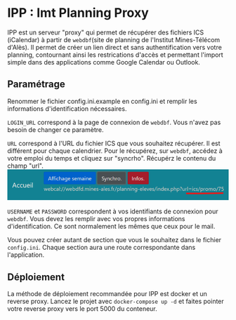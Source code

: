 # IPP : Imt Planning Proxy

IPP est un serveur "proxy" qui permet de récupérer des fichiers ICS (iCalendar) à partir de `webdbf`(site de planning de l'Institut Mines-Télécom d'Alès). Il permet de créer un lien direct et sans authentification vers votre planning, contournant ainsi les restrications d'accès et permettant l'import simple dans des applications comme Google Calendar ou Outlook.

## Paramétrage

Renommer le fichier config.ini.example en config.ini et remplir les informations d'identification nécessaires.

`LOGIN_URL` correspond à la page de connexion de `webdbf`. Vous n'avez pas besoin de changer ce paramètre.

`URL` correspond à l'URL du fichier ICS que vous souhaitez récupérer. Il est différent pour chaque calendrier. Pour le récupérez, sur `webdbf`, accédez à votre emploi du temps et cliquez sur "syncrho". Récupérz le contenu du champ "url". 
![alt text](image.png)

`USERNAME` et `PASSWORD` correspondent à vos identifiants de connexion pour `webdbf`. Vous devez les remplir avec vos propres informations d'identification. Ce sont normalement les mêmes que ceux pour le mail.

Vous pouvez créer autant de section que vous le souhaitez dans le fichier `config.ini`. Chaque section aura une route correspondante dans l'application.

## Déploiement

La méthode de déploiement recommandée pour IPP est docker et un reverse proxy. Lancez le projet avec `docker-compose up -d` et faites pointer votre reverse proxy vers le port 5000 du conteneur.
